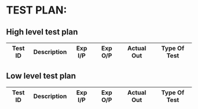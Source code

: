 # TEST PLAN:

## High level test plan

| **Test ID** | **Description**  | **Exp I/P** | **Exp O/P** | **Actual Out** |**Type Of Test**  |
|-------------|------------------|-------------|-------------|----------------|------------------|  

## Low level test plan

| **Test ID** | **Description**  | **Exp I/P** | **Exp O/P** | **Actual Out** |**Type Of Test**  |  
|-------------|------------------|-------------|-------------|----------------|------------------|  